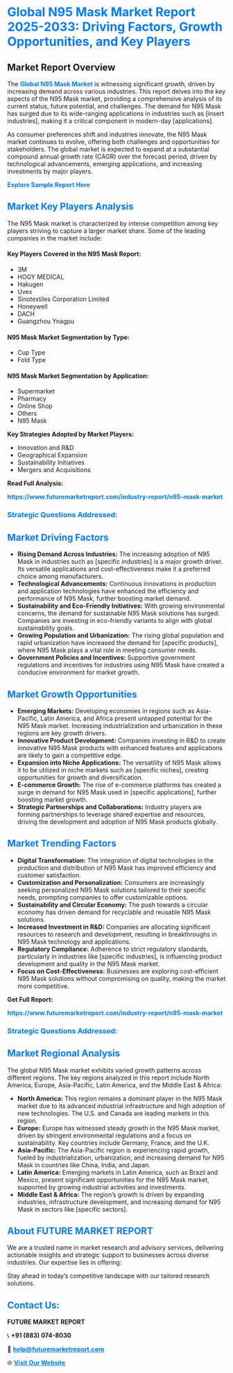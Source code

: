 <h1 style="color: #007BFF;">Global N95 Mask Market Report 2025-2033: Driving Factors, Growth Opportunities, and Key Players</h1>

<section id="overview">
<h2>Market Report Overview</h2>
<p>The <a href="https://www.futuremarketreport.com/industry-report/n95-mask-market" style="color: #007BFF; text-decoration: none;"><strong>Global N95 Mask Market</strong></a> is witnessing significant growth, driven by increasing demand across various industries. This report delves into the key aspects of the N95 Mask market, providing a comprehensive analysis of its current status, future potential, and challenges. The demand for N95 Mask has surged due to its wide-ranging applications in industries such as [insert industries], making it a critical component in modern-day [applications].</p>
<p>As consumer preferences shift and industries innovate, the N95 Mask market continues to evolve, offering both challenges and opportunities for stakeholders. The global market is expected to expand at a substantial compound annual growth rate (CAGR) over the forecast period, driven by technological advancements, emerging applications, and increasing investments by major players.</p>
</section>

<section id="overview">
<p><a href="https://www.futuremarketreport.com/request-sample/reportId=112260" style="color: #007BFF; text-decoration: none;"><strong>Explore Sample Report Here</strong></a></p>
</section>

<section id="key-players">
<h2 style="color: #007BFF;">Market Key Players Analysis</h2>
<p>The N95 Mask market is characterized by intense competition among key players striving to capture a larger market share. Some of the leading companies in the market include:</p>
<h4>Key Players Covered in the N95 Mask Report:</h4>
<ul><li>3M</li><li>HOGY MEDICAL</li><li>Hakugen</li><li>Uvex</li><li>Sinotextiles Corporation Limited</li><li>Honeywell</li><li>DACH</li><li>Guangzhou Ynagpu</li></ul>
<h4>N95 Mask Market Segmentation by Type:</h4>
<ul><li>Cup Type</li><li>Fold Type</li></ul>

<h4>N95 Mask Market Segmentation by Application:</h4>
<ul><li>Supermarket</li><li>Pharmacy</li><li>Online Shop</li><li>Others</li><li>N95 Mask</li></ul>
<p><strong>Key Strategies Adopted by Market Players:</strong></p>
<ul>
<li>Innovation and R&D</li>
<li>Geographical Expansion</li>
<li>Sustainability Initiatives</li>
<li>Mergers and Acquisitions</li>
</ul>
</section>

<section>
<p><strong>Read Full Analysis: </strong></p><a href="https://www.futuremarketreport.com/industry-report/n95-mask-market" style="color: #007BFF; text-decoration: none;"><strong>https://www.futuremarketreport.com/industry-report/n95-mask-market</strong></a>
<h3 style="color: #007BFF;">Strategic Questions Addressed:</h3>
</section>

<section id="driving-factors">
<h2 style="color: #007BFF;">Market Driving Factors</h2>
<ul>
<li><strong>Rising Demand Across Industries:</strong> The increasing adoption of N95 Mask in industries such as [specific industries] is a major growth driver. Its versatile applications and cost-effectiveness make it a preferred choice among manufacturers.</li>
<li><strong>Technological Advancements:</strong> Continuous innovations in production and application technologies have enhanced the efficiency and performance of N95 Mask, further boosting market demand.</li>
<li><strong>Sustainability and Eco-Friendly Initiatives:</strong> With growing environmental concerns, the demand for sustainable N95 Mask solutions has surged. Companies are investing in eco-friendly variants to align with global sustainability goals.</li>
<li><strong>Growing Population and Urbanization:</strong> The rising global population and rapid urbanization have increased the demand for [specific products], where N95 Mask plays a vital role in meeting consumer needs.</li>
<li><strong>Government Policies and Incentives:</strong> Supportive government regulations and incentives for industries using N95 Mask have created a conducive environment for market growth.</li>
</ul>
</section>

<section id="growth-opportunities">
<h2 style="color: #007BFF;">Market Growth Opportunities</h2>
<ul>
<li><strong>Emerging Markets:</strong> Developing economies in regions such as Asia-Pacific, Latin America, and Africa present untapped potential for the N95 Mask market. Increasing industrialization and urbanization in these regions are key growth drivers.</li>
<li><strong>Innovative Product Development:</strong> Companies investing in R&D to create innovative N95 Mask products with enhanced features and applications are likely to gain a competitive edge.</li>
<li><strong>Expansion into Niche Applications:</strong> The versatility of N95 Mask allows it to be utilized in niche markets such as [specific niches], creating opportunities for growth and diversification.</li>
<li><strong>E-commerce Growth:</strong> The rise of e-commerce platforms has created a surge in demand for N95 Mask used in [specific applications], further boosting market growth.</li>
<li><strong>Strategic Partnerships and Collaborations:</strong> Industry players are forming partnerships to leverage shared expertise and resources, driving the development and adoption of N95 Mask products globally.</li>
</ul>
</section>

<section id="trending-factors">
<h2 style="color: #007BFF;">Market Trending Factors</h2>
<ul>
<li><strong>Digital Transformation:</strong> The integration of digital technologies in the production and distribution of N95 Mask has improved efficiency and customer satisfaction.</li>
<li><strong>Customization and Personalization:</strong> Consumers are increasingly seeking personalized N95 Mask solutions tailored to their specific needs, prompting companies to offer customizable options.</li>
<li><strong>Sustainability and Circular Economy:</strong> The push towards a circular economy has driven demand for recyclable and reusable N95 Mask solutions.</li>
<li><strong>Increased Investment in R&D:</strong> Companies are allocating significant resources to research and development, resulting in breakthroughs in N95 Mask technology and applications.</li>
<li><strong>Regulatory Compliance:</strong> Adherence to strict regulatory standards, particularly in industries like [specific industries], is influencing product development and quality in the N95 Mask market.</li>
<li><strong>Focus on Cost-Effectiveness:</strong> Businesses are exploring cost-efficient N95 Mask solutions without compromising on quality, making the market more competitive.</li>
</ul>
</section>

<section>
<p><strong>Get Full Report: </strong></p><a href="https://www.futuremarketreport.com/industry-report/n95-mask-market" style="color: #007BFF; text-decoration: none;"><strong>https://www.futuremarketreport.com/industry-report/n95-mask-market</strong></a>
<h3 style="color: #007BFF;">Strategic Questions Addressed:</h3>
</section>


<section id="regional-analysis">
<h2 style="color: #007BFF;">Market Regional Analysis</h2>
<p>The global N95 Mask market exhibits varied growth patterns across different regions. The key regions analyzed in this report include North America, Europe, Asia-Pacific, Latin America, and the Middle East & Africa:</p>
<ul>
<li><strong>North America:</strong> This region remains a dominant player in the N95 Mask market due to its advanced industrial infrastructure and high adoption of new technologies. The U.S. and Canada are leading markets in this region.</li>
<li><strong>Europe:</strong> Europe has witnessed steady growth in the N95 Mask market, driven by stringent environmental regulations and a focus on sustainability. Key countries include Germany, France, and the U.K.</li>
<li><strong>Asia-Pacific:</strong> The Asia-Pacific region is experiencing rapid growth, fueled by industrialization, urbanization, and increasing demand for N95 Mask in countries like China, India, and Japan.</li>
<li><strong>Latin America:</strong> Emerging markets in Latin America, such as Brazil and Mexico, present significant opportunities for the N95 Mask market, supported by growing industrial activities and investments.</li>
<li><strong>Middle East & Africa:</strong> The region’s growth is driven by expanding industries, infrastructure development, and increasing demand for N95 Mask in sectors like [specific sectors].</li>
</ul>
</section>

<footer>
<h2 style="color: #007BFF;">About FUTURE MARKET REPORT</h2>
<p>We are a trusted name in market research and advisory services, delivering actionable insights and strategic support to businesses across diverse industries. Our expertise lies in offering:</p>

<p>Stay ahead in today’s competitive landscape with our tailored research solutions.</p>

<h2 style="color: #007BFF;">Contact Us:</h2>
<p><strong>FUTURE MARKET REPORT</strong></p>
<p>📞 <strong>+91 (883) 074-8030</strong></p>
<p>📧 <strong><a href="mailto:help@futuremarketreport.com" style="color: #007BFF;">help@futuremarketreport.com</a></strong></p>
<p>🌐 <strong><a href="https://www.futuremarketreport.com/" style="color: #007BFF;">Visit Our Website</a></strong></p>
</footer>